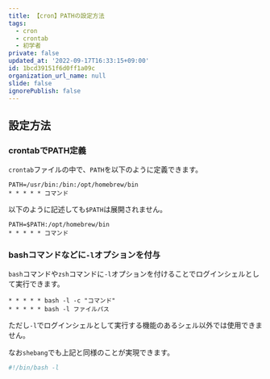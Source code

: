 ```yaml
---
title: 【cron】PATHの設定方法
tags:
  - cron
  - crontab
  - 初学者
private: false
updated_at: '2022-09-17T16:33:15+09:00'
id: 1bcd39151f6d0ff1a09c
organization_url_name: null
slide: false
ignorePublish: false
---
```

## 設定方法
### crontabでPATH定義
`crontab`ファイルの中で、`PATH`を以下のように定義できます。

```:crontab
PATH=/usr/bin:/bin:/opt/homebrew/bin
* * * * * コマンド
```
以下のように記述しても`$PATH`は展開されません。

```:crontab
PATH=$PATH:/opt/homebrew/bin
* * * * * コマンド
```

### bashコマンドなどに`-l`オプションを付与
`bash`コマンドや`zsh`コマンドに`-l`オプションを付けることでログインシェルとして実行できます。

```:crontab
* * * * * bash -l -c "コマンド"
* * * * * bash -l ファイルパス
```
ただし`-l`でログインシェルとして実行する機能のあるシェル以外では使用できません。

なお`shebang`でも上記と同様のことが実現できます。

```sample.sh
#!/bin/bash -l

```
